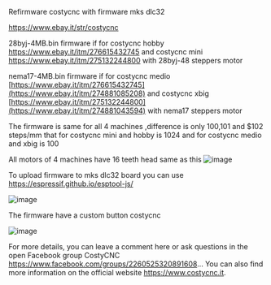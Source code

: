 Refirmware costycnc with firmware mks dlc32

https://www.ebay.it/str/costycnc


28byj-4MB.bin firmware if for costycnc hobby https://www.ebay.it/itm/276615432745 and costycnc mini https://www.ebay.it/itm/275132244800
with 28byj-48 steppers motor

nema17-4MB.bin firmware if for costycnc medio [https://www.ebay.it/itm/276615432745](https://www.ebay.it/itm/274881085208) and costycnc xbig [https://www.ebay.it/itm/275132244800](https://www.ebay.it/itm/274881043594)
with nema17 steppers motor

The firmware is same for all 4 machines ,difference is only $100,$101 and $102 steps/mm that for costycnc mini and hobby is 1024 and for
costycnc medio and xbig is 100 

All motors of 4 machines have 16 teeth head same as this ![image](https://github.com/user-attachments/assets/967aca78-469b-4e21-9c8b-d2f761daaaca)

To upload firmware to mks dlc32 board you can use https://espressif.github.io/esptool-js/

![image](https://github.com/user-attachments/assets/2e341f5f-2b04-482d-8212-6cd64c96645c)

The firmware have a custom button costycnc

![image](https://github.com/user-attachments/assets/8c5ed82a-64e5-4d49-8a60-bd270e108cec)


For more details, you can leave a comment here or ask questions in the open Facebook group CostyCNC https://www.facebook.com/groups/2260525320891608... You can also find more information on the official website https://www.costycnc.it.


